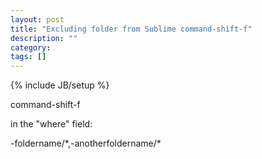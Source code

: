 ```yaml
---
layout: post
title: "Excluding folder from Sublime command-shift-f"
description: ""
category: 
tags: []
---
```

{% include JB/setup %}

command-shift-f

in the "where" field:

-foldername/\*,-anotherfoldername/\*